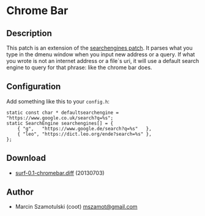 Chrome Bar
==========

Description
-----------

This patch is an extension of the [searchengines
patch](//surf.suckless.org/patches/searchengines/).  It parses what you
type in the dmenu window when you input new address or a query.  If what you
wrote is not an internet address or a file`s uri, it will use a default search
engine to query for that phrase: like the chrome bar does.


Configuration
-------------

Add something like this to your `config.h`:

    static const char * defaultsearchengine = "https://www.google.co.uk/search?q=%s";
    static SearchEngine searchengines[] = {
	    { "g",   "https://www.google.de/search?q=%s"   },
	    { "leo", "https://dict.leo.org/ende?search=%s" },
    };

Download
--------

* [surf-0.1-chromebar.diff](surf-0.1-chromebar.diff) (20130703)

Author
------

* Marcin Szamotulski (coot) <mszamot@gmail.com>
